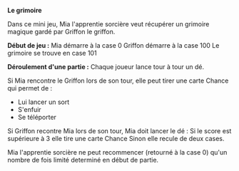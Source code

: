 **Le grimoire**

Dans ce mini jeu, Mia l'apprentie sorcière veut récupérer un grimoire magique gardé par Griffon le griffon.

**Début de jeu :** 
Mia démarre à la case 0
Griffon démarre à la case 100
Le grimoire se trouve en case 101

**Déroulement d'une partie :**
Chaque joueur lance tour à tour un dé.

Si Mia rencontre le Griffon lors de son tour, elle peut tirer une carte Chance qui permet de :
- Lui lancer un sort
- S'enfuir
- Se téléporter

Si Griffon recontre Mia lors de son tour, Mia doit lancer le dé : 
Si le score est supérieure à 3 elle tire une carte Chance
Sinon elle recule de deux cases. 

Mia l'apprentie sorcière ne peut recommencer (retourné à la case 0) qu'un nombre de fois limité determiné en début de partie.

